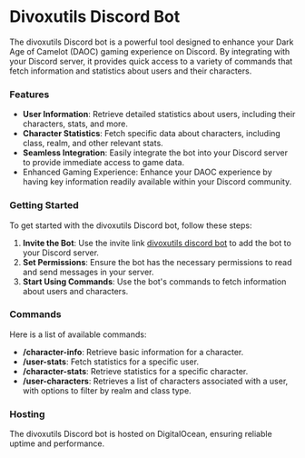 # Divoxutils Discord Bot
The divoxutils Discord bot is a powerful tool designed to enhance your Dark Age of Camelot (DAOC) gaming experience on Discord. By integrating with your Discord server, it provides quick access to a variety of commands that fetch information and statistics about users and their characters.

### Features
- **User Information**: Retrieve detailed statistics about users, including their characters, stats, and more.
- **Character Statistics**: Fetch specific data about characters, including class, realm, and other relevant stats.
- **Seamless Integration**: Easily integrate the bot into your Discord server to provide immediate access to game data.
- Enhanced Gaming Experience: Enhance your DAOC experience by having key information readily available within your Discord community.

### Getting Started
To get started with the divoxutils Discord bot, follow these steps:

1. **Invite the Bot**: Use the invite link [divoxutils discord bot](https://discord.com/oauth2/authorize?client_id=1204568123584552960&permissions=0&scope=bot%20applications.commands) to add the bot to your Discord server.
2. **Set Permissions**: Ensure the bot has the necessary permissions to read and send messages in your server.
3. **Start Using Commands**: Use the bot's commands to fetch information about users and characters.

### Commands
Here is a list of available commands:

- **/character-info**: Retrieve basic information for a character. 
- **/user-stats**: Fetch statistics for a specific user.
- **/character-stats**: Retrieve statistics for a specific character.
- **/user-characters**: Retrieves a list of characters associated with a user, with options to filter by realm and class type.

### Hosting
The divoxutils Discord bot is hosted on DigitalOcean, ensuring reliable uptime and performance.

